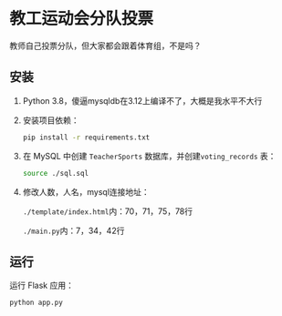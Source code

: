 # 教工运动会分队投票

教师自己投票分队，但大家都会跟着体育组，不是吗？

## 安装

1. Python 3.8，傻逼mysqldb在3.12上编译不了，大概是我水平不大行
2. 安装项目依赖：

    ```bash
    pip install -r requirements.txt
    ```

3. 在 MySQL 中创建 `TeacherSports` 数据库，并创建`voting_records` 表：

    ```bash
    source ./sql.sql
    ```
4. 修改人数，人名，mysql连接地址：

    `./template/index.html`内：70，71，75，78行

    `./main.py`内：7，34，42行

## 运行

运行 Flask 应用：

```bash
python app.py